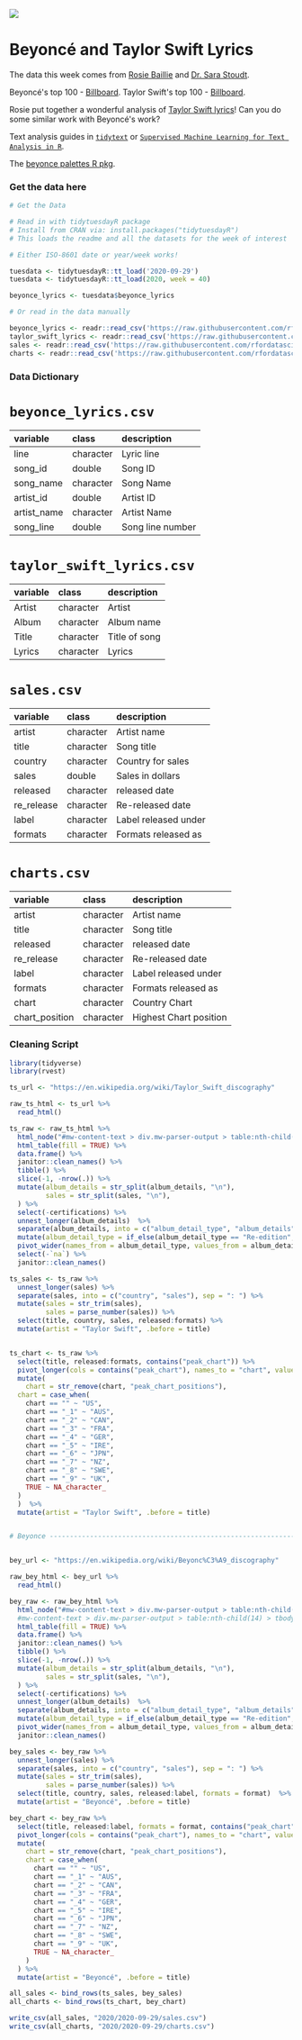 ![](https://akns-images.eonline.com/eol_images/Entire_Site/2019721/rs_1024x759-190821125112-1024.taylor-swift-beyonce-2009-mtv-vmas.ct.082119.jpg?fit=around|1024:auto&output-quality=90&crop=1024:auto;center,top)

# Beyoncé and Taylor Swift Lyrics

The data this week comes from [Rosie Baillie](https://twitter.com/Rosie_Baillie_) and [Dr. Sara Stoudt](https://twitter.com/sastoudt).

Beyoncé's top 100 - [Billboard](https://www.billboard.com/articles/business/chart-beat/9432973/beyonce-albums-biggest-hits).
Taylor Swift's top 100 - [Billboard](https://www.billboard.com/articles/columns/pop/9429647/taylor-swift-highest-charting-hot-100-hit-every-album).

Rosie put together a wonderful analysis of [Taylor Swift lyrics](https://rpubs.com/RosieB/taylorswiftlyricanalysis)! Can you do some similar work with Beyoncé's work?

Text analysis guides in [`tidytext`](https://www.tidytextmining.com/tidytext.html) or [`Supervised Machine Learning for Text Analysis in R`](https://smltar.com/).

The [beyonce palettes R pkg](https://github.com/dill/beyonce).

### Get the data here

```r
# Get the Data

# Read in with tidytuesdayR package 
# Install from CRAN via: install.packages("tidytuesdayR")
# This loads the readme and all the datasets for the week of interest

# Either ISO-8601 date or year/week works!

tuesdata <- tidytuesdayR::tt_load('2020-09-29')
tuesdata <- tidytuesdayR::tt_load(2020, week = 40)

beyonce_lyrics <- tuesdata$beyonce_lyrics

# Or read in the data manually

beyonce_lyrics <- readr::read_csv('https://raw.githubusercontent.com/rfordatascience/tidytuesday/main/data/2020/2020-09-29/beyonce_lyrics.csv')
taylor_swift_lyrics <- readr::read_csv('https://raw.githubusercontent.com/rfordatascience/tidytuesday/main/data/2020/2020-09-29/taylor_swift_lyrics.csv')
sales <- readr::read_csv('https://raw.githubusercontent.com/rfordatascience/tidytuesday/main/data/2020/2020-09-29/sales.csv')
charts <- readr::read_csv('https://raw.githubusercontent.com/rfordatascience/tidytuesday/main/data/2020/2020-09-29/charts.csv')

```
### Data Dictionary

# `beyonce_lyrics.csv`

|variable    |class     |description |
|:-----------|:---------|:-----------|
|line        |character |Lyric line |
|song_id     |double    | Song ID |
|song_name   |character | Song Name|
|artist_id   |double    | Artist ID |
|artist_name |character | Artist Name |
|song_line   |double    | Song line number |

# `taylor_swift_lyrics.csv`

|variable |class     |description |
|:--------|:---------|:-----------|
|Artist   |character | Artist|
|Album    |character | Album name |
|Title    |character | Title of song|
|Lyrics   |character | Lyrics |

# `sales.csv`

|variable   |class     |description |
|:----------|:---------|:-----------|
|artist     |character |Artist name |
|title      |character | Song title |
|country    |character | Country for sales |
|sales      |double    | Sales in dollars |
|released   |character | released date |
|re_release |character | Re-released date |
|label      |character | Label released under |
|formats    |character | Formats released as |

# `charts.csv`

|variable       |class     |description |
|:--------------|:---------|:-----------|
|artist     |character |Artist name |
|title      |character | Song title |
|released   |character | released date |
|re_release |character | Re-released date |
|label      |character | Label released under |
|formats    |character | Formats released as |
|chart          |character | Country Chart|
|chart_position |character | Highest Chart position|

### Cleaning Script

```r
library(tidyverse)
library(rvest)

ts_url <- "https://en.wikipedia.org/wiki/Taylor_Swift_discography"

raw_ts_html <- ts_url %>% 
  read_html()

ts_raw <- raw_ts_html %>% 
  html_node("#mw-content-text > div.mw-parser-output > table:nth-child(10)") %>% 
  html_table(fill = TRUE) %>% 
  data.frame() %>% 
  janitor::clean_names() %>% 
  tibble() %>% 
  slice(-1, -nrow(.)) %>% 
  mutate(album_details = str_split(album_details, "\n"),
         sales = str_split(sales, "\n"),
  ) %>% 
  select(-certifications) %>% 
  unnest_longer(album_details)  %>% 
  separate(album_details, into = c("album_detail_type", "album_details"), sep = ": ") %>% 
  mutate(album_detail_type = if_else(album_detail_type == "Re-edition", "Re-release", album_detail_type)) %>% 
  pivot_wider(names_from = album_detail_type, values_from = album_details) %>% 
  select(-`na`) %>% 
  janitor::clean_names() 

ts_sales <- ts_raw %>% 
  unnest_longer(sales) %>% 
  separate(sales, into = c("country", "sales"), sep = ": ") %>% 
  mutate(sales = str_trim(sales),
         sales = parse_number(sales)) %>% 
  select(title, country, sales, released:formats) %>% 
  mutate(artist = "Taylor Swift", .before = title)


ts_chart <- ts_raw %>% 
  select(title, released:formats, contains("peak_chart")) %>% 
  pivot_longer(cols = contains("peak_chart"), names_to = "chart", values_to = "chart_position") %>% 
  mutate(
    chart = str_remove(chart, "peak_chart_positions"),
  chart = case_when(
    chart == "" ~ "US",
    chart == "_1" ~ "AUS",
    chart == "_2" ~ "CAN",
    chart == "_3" ~ "FRA",
    chart == "_4" ~ "GER",
    chart == "_5" ~ "IRE",
    chart == "_6" ~ "JPN",
    chart == "_7" ~ "NZ",
    chart == "_8" ~ "SWE",
    chart == "_9" ~ "UK",
    TRUE ~ NA_character_
  )
  )  %>% 
  mutate(artist = "Taylor Swift", .before = title)


# Beyonce -----------------------------------------------------------------


bey_url <- "https://en.wikipedia.org/wiki/Beyonc%C3%A9_discography"

raw_bey_html <- bey_url %>% 
  read_html()

bey_raw <- raw_bey_html %>% 
  html_node("#mw-content-text > div.mw-parser-output > table:nth-child(14)") %>% 
  #mw-content-text > div.mw-parser-output > table:nth-child(14) > tbody > tr:nth-child(3) > th > i > a
  html_table(fill = TRUE) %>% 
  data.frame() %>% 
  janitor::clean_names() %>% 
  tibble() %>% 
  slice(-1, -nrow(.)) %>% 
  mutate(album_details = str_split(album_details, "\n"),
         sales = str_split(sales, "\n"),
  ) %>% 
  select(-certifications) %>% 
  unnest_longer(album_details)  %>% 
  separate(album_details, into = c("album_detail_type", "album_details"), sep = ": ") %>% 
  mutate(album_detail_type = if_else(album_detail_type == "Re-edition", "Re-release", album_detail_type)) %>% 
  pivot_wider(names_from = album_detail_type, values_from = album_details) %>% 
  janitor::clean_names() 

bey_sales <- bey_raw %>% 
  unnest_longer(sales) %>% 
  separate(sales, into = c("country", "sales"), sep = ": ") %>% 
  mutate(sales = str_trim(sales),
         sales = parse_number(sales)) %>% 
  select(title, country, sales, released:label, formats = format)  %>% 
  mutate(artist = "Beyoncé", .before = title)

bey_chart <- bey_raw %>% 
  select(title, released:label, formats = format, contains("peak_chart")) %>% 
  pivot_longer(cols = contains("peak_chart"), names_to = "chart", values_to = "chart_position") %>% 
  mutate(
    chart = str_remove(chart, "peak_chart_positions"),
    chart = case_when(
      chart == "" ~ "US",
      chart == "_1" ~ "AUS",
      chart == "_2" ~ "CAN",
      chart == "_3" ~ "FRA",
      chart == "_4" ~ "GER",
      chart == "_5" ~ "IRE",
      chart == "_6" ~ "JPN",
      chart == "_7" ~ "NZ",
      chart == "_8" ~ "SWE",
      chart == "_9" ~ "UK",
      TRUE ~ NA_character_
    )
  ) %>% 
  mutate(artist = "Beyoncé", .before = title)

all_sales <- bind_rows(ts_sales, bey_sales)
all_charts <- bind_rows(ts_chart, bey_chart)

write_csv(all_sales, "2020/2020-09-29/sales.csv")
write_csv(all_charts, "2020/2020-09-29/charts.csv")
```

